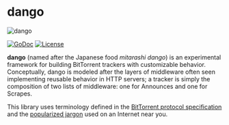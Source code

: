 # dango

![dango](https://i.imgur.com/svvnsus.jpg)

[![GoDoc](https://godoc.org/github.com/jzelinskie/dango?status.svg)](https://godoc.org/github.com/jzelinskie/dango)
[![License](https://img.shields.io/badge/license-BSD-blue.svg)](https://en.wikipedia.org/wiki/BSD_licenses#2-clause_license_.28.22Simplified_BSD_License.22_or_.22FreeBSD_License.22.29)

**dango** (named after the Japanese food *mitarashi dango*) is an experimental framework for building BitTorrent trackers with customizable behavior.
Conceptually, dango is modeled after the layers of middleware often seen implementing reusable behavior in HTTP servers; a tracker is simply the composition of two lists of middleware: one for Announces and one for Scrapes.

This library uses terminology defined in the [BitTorrent protocol specification] and the [popularized jargon] used on an Internet near you.

[BitTorrent protocol specification]: http://www.bittorrent.org/beps/bep_0003.html
[popularized jargon]: https://en.wikipedia.org/wiki/Glossary_of_BitTorrent_terms
